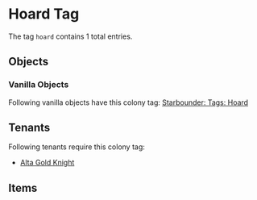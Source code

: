 # Hoard Tag

The tag `hoard` contains 1 total entries.

## Objects

### Vanilla Objects

Following vanilla objects have this colony tag: [Starbounder: Tags: Hoard](https://starbounder.org/Tag:Hoard)

## Tenants

Following tenants require this colony tag:

- [Alta Gold Knight](https://ceterai.github.io/MyEnternia/Wiki/AltaGoldKnight)

## Items
